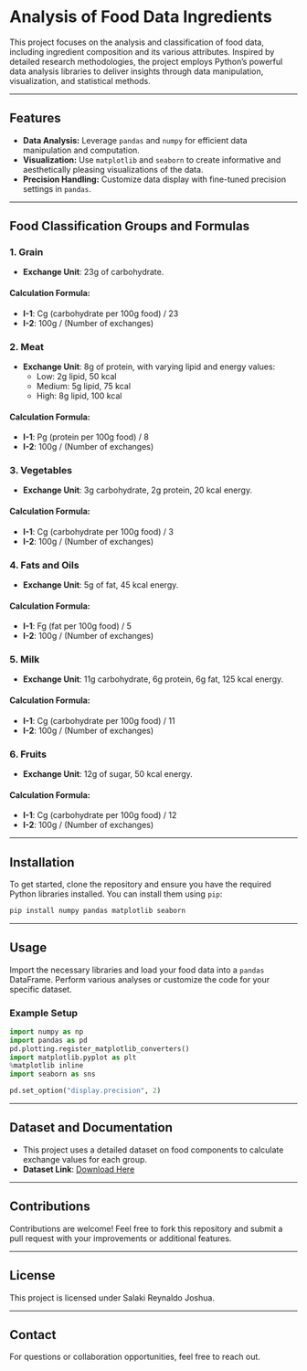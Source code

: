 # Analysis of Food Data Ingredients

This project focuses on the analysis and classification of food data, including ingredient composition and its various attributes. Inspired by detailed research methodologies, the project employs Python’s powerful data analysis libraries to deliver insights through data manipulation, visualization, and statistical methods.

---

## Features

- **Data Analysis:** Leverage `pandas` and `numpy` for efficient data manipulation and computation.
- **Visualization:** Use `matplotlib` and `seaborn` to create informative and aesthetically pleasing visualizations of the data.
- **Precision Handling:** Customize data display with fine-tuned precision settings in `pandas`.

---

## Food Classification Groups and Formulas

### 1. Grain
- **Exchange Unit**: 23g of carbohydrate.
#### Calculation Formula:
- **I-1**: Cg (carbohydrate per 100g food) / 23
- **I-2**: 100g / (Number of exchanges)

### 2. Meat
- **Exchange Unit**: 8g of protein, with varying lipid and energy values:
  - Low: 2g lipid, 50 kcal
  - Medium: 5g lipid, 75 kcal
  - High: 8g lipid, 100 kcal
#### Calculation Formula:
- **I-1**: Pg (protein per 100g food) / 8
- **I-2**: 100g / (Number of exchanges)

### 3. Vegetables
- **Exchange Unit**: 3g carbohydrate, 2g protein, 20 kcal energy.
#### Calculation Formula:
- **I-1**: Cg (carbohydrate per 100g food) / 3
- **I-2**: 100g / (Number of exchanges)

### 4. Fats and Oils
- **Exchange Unit**: 5g of fat, 45 kcal energy.
#### Calculation Formula:
- **I-1**: Fg (fat per 100g food) / 5
- **I-2**: 100g / (Number of exchanges)

### 5. Milk
- **Exchange Unit**: 11g carbohydrate, 6g protein, 6g fat, 125 kcal energy.
#### Calculation Formula:
- **I-1**: Cg (carbohydrate per 100g food) / 11
- **I-2**: 100g / (Number of exchanges)

### 6. Fruits
- **Exchange Unit**: 12g of sugar, 50 kcal energy.
#### Calculation Formula:
- **I-1**: Cg (carbohydrate per 100g food) / 12
- **I-2**: 100g / (Number of exchanges)

---

## Installation

To get started, clone the repository and ensure you have the required Python libraries installed. You can install them using `pip`:

```bash
pip install numpy pandas matplotlib seaborn
```

---

## Usage

Import the necessary libraries and load your food data into a `pandas` DataFrame. Perform various analyses or customize the code for your specific dataset.

### Example Setup
```python
import numpy as np
import pandas as pd
pd.plotting.register_matplotlib_converters()
import matplotlib.pyplot as plt
%matplotlib inline
import seaborn as sns

pd.set_option("display.precision", 2)
```

---

## Dataset and Documentation

- This project uses a detailed dataset on food components to calculate exchange values for each group.
- **Dataset Link**: [Download Here](https://example.com)

---

## Contributions

Contributions are welcome! Feel free to fork this repository and submit a pull request with your improvements or additional features.

---

## License

This project is licensed under Salaki Reynaldo Joshua.

---

## Contact

For questions or collaboration opportunities, feel free to reach out.

